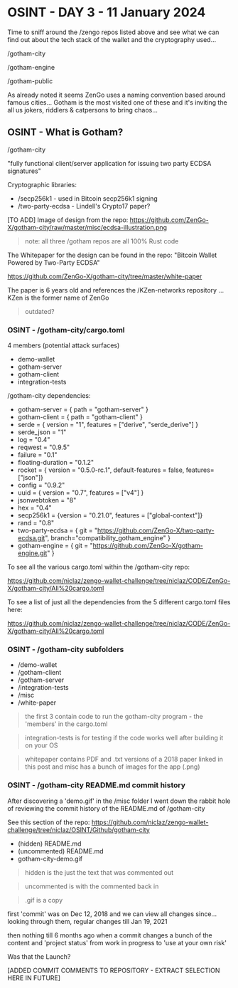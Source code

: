 # OSINT - DAY 3 - 11 January 2024

Time to sniff around the /zengo repos listed above and see what we can find out about the tech stack of the wallet and the cryptography used...

/gotham-city 

/gotham-engine 

/gotham-public

As already noted it seems ZenGo uses a naming convention based around famous cities...  Gotham is the most visited one of these and it's inviting the all us jokers, riddlers & catpersons to bring chaos...

## OSINT - What is Gotham?

/gotham-city

"fully functional client/server application for issuing two party ECDSA signatures"

Cryptographic libraries:
- /secp256k1 - used in Bitcoin secp256k1 signing
- /two-party-ecdsa - Lindell's Crypto17 paper?

[TO ADD]
Image of design from the repo: https://github.com/ZenGo-X/gotham-city/raw/master/misc/ecdsa-illustration.png 

> note: all three /gotham repos are all 100% Rust code

The Whitepaper for the design can be found in the repo: "Bitcoin Wallet Powered by Two-Party ECDSA"

https://github.com/ZenGo-X/gotham-city/tree/master/white-paper

The paper is 6 years old and references the /KZen-networks repository ... KZen is the former name of ZenGo

> outdated?

### OSINT - /gotham-city/cargo.toml

4 members (potential attack surfaces)
- demo-wallet
- gotham-server
- gotham-client
- integration-tests

/gotham-city dependencies:
- gotham-server = { path = "gotham-server" }
- gotham-client = { path = "gotham-client" }
- serde = { version = "1", features = ["derive", "serde_derive"] }
- serde_json = "1"
- log = "0.4"
- reqwest = "0.9.5"
- failure = "0.1"
- floating-duration = "0.1.2"
- rocket = { version = "0.5.0-rc.1", default-features = false, features=["json"]}
- config = "0.9.2"
- uuid = { version = "0.7", features = ["v4"] }
- jsonwebtoken = "8"
- hex = "0.4"
- secp256k1 = {version = "0.21.0", features = ["global-context"]}
- rand = "0.8"
- two-party-ecdsa = { git = "https://github.com/ZenGo-X/two-party-ecdsa.git", branch="compatibility_gotham_engine" }
- gotham-engine = { git = "https://github.com/ZenGo-X/gotham-engine.git" }

To see all the various cargo.toml within the /gotham-city repo:

https://github.com/niclaz/zengo-wallet-challenge/tree/niclaz/CODE/ZenGo-X/gotham-city/All%20cargo.toml

To see a list of just all the dependencies from the 5 different cargo.toml files here:

https://github.com/niclaz/zengo-wallet-challenge/tree/niclaz/CODE/ZenGo-X/gotham-city/All%20cargo.toml

### OSINT - /gotham-city subfolders

- /demo-wallet
- /gotham-client
- /gotham-server
- /integration-tests
- /misc
- /white-paper

> the first 3 contain code to run the gotham-city program - the 'members' in the cargo.toml

> integration-tests is for testing if the code works well after building it on your OS

> whitepaper contains PDF and .txt versions of a 2018 paper linked in this post and misc has a bunch of images for the app (.png)

### OSINT - /gotham-city README.md commit history

After discovering a 'demo.gif' in the /misc folder I went down the rabbit hole of reviewing the commit history of the README.md of /gotham-city

See this section of the repo: https://github.com/niclaz/zengo-wallet-challenge/tree/niclaz/OSINT/Github/gotham-city
- (hidden) README.md
- (uncommented) README.md
- gotham-city-demo.gif

> hidden is the just the text that was commented out
 
> uncommented is with the commented back in

> .gif is a copy

first 'commit' was on Dec 12, 2018 and we can view all changes since... looking through them, regular changes till Jan 19, 2021

then nothing till 6 months ago when a commit changes a bunch of the content and 'project status' from work in progress to 'use at your own risk'

Was that the Launch?

[ADDED COMMIT COMMENTS TO REPOSITORY - EXTRACT SELECTION HERE IN FUTURE]
